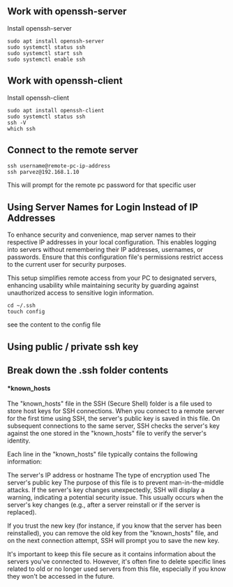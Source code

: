## Work with openssh-server

Install openssh-server

    sudo apt install openssh-server
    sudo systemctl status ssh
    sudo systemctl start ssh
    sudo systemctl enable ssh

## Work with openssh-client

Install openssh-client

    sudo apt install openssh-client
    sudo systemctl status ssh
    ssh -V
    which ssh

## Connect to the remote server

    ssh username@remote-pc-ip-address
    ssh parvez@192.168.1.10

This will prompt for the remote pc password for that specific user

## Using Server Names for Login Instead of IP Addresses

To enhance security and convenience, map server names to their respective IP addresses in your local configuration. This enables logging into servers without remembering their IP addresses, usernames, or passwords. Ensure that this configuration file's permissions restrict access to the current user for security purposes.

This setup simplifies remote access from your PC to designated servers, enhancing usability while maintaining security by guarding against unauthorized access to sensitive login information.

    cd ~/.ssh
    touch config

see the content to the config file

## Using public / private ssh key

## Break down the .ssh folder contents

#### *known_hosts
The "known_hosts" file in the SSH (Secure Shell) folder is a file used to store host keys for SSH connections. When you connect to a remote server for the first time using SSH, the server's public key is saved in this file. On subsequent connections to the same server, SSH checks the server's key against the one stored in the "known_hosts" file to verify the server's identity.

Each line in the "known_hosts" file typically contains the following information:

The server's IP address or hostname
The type of encryption used
The server's public key
The purpose of this file is to prevent man-in-the-middle attacks. If the server's key changes unexpectedly, SSH will display a warning, indicating a potential security issue. This usually occurs when the server's key changes (e.g., after a server reinstall or if the server is replaced).

If you trust the new key (for instance, if you know that the server has been reinstalled), you can remove the old key from the "known_hosts" file, and on the next connection attempt, SSH will prompt you to save the new key.

It's important to keep this file secure as it contains information about the servers you've connected to. However, it's often fine to delete specific lines related to old or no longer used servers from this file, especially if you know they won't be accessed in the future.